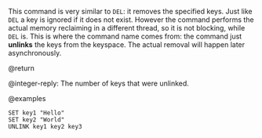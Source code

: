 This command is very similar to `DEL`: it removes the specified keys. Just like
`DEL` a key is ignored if it does not exist. However the command performs the
actual memory reclaiming in a different thread, so it is not blocking, while
`DEL` is. This is where the command name comes from: the command just
**unlinks** the keys from the keyspace. The actual removal will happen later
asynchronously.

@return

@integer-reply: The number of keys that were unlinked.

@examples

```cli
SET key1 "Hello"
SET key2 "World"
UNLINK key1 key2 key3
```
